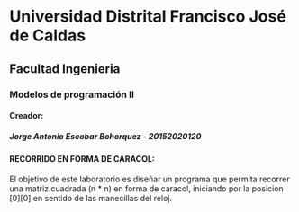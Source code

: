 # Universidad Distrital Francisco José de Caldas

## Facultad Ingenieria

### Modelos de programación II

#### Creador:

##### Jorge Antonio Escobar Bohorquez - 20152020120

#### RECORRIDO EN FORMA DE CARACOL:

El objetivo de este laboratorio es diseñar un programa que permita recorrer una matriz cuadrada (n * n) en forma de caracol, iniciando por la posicion [0][0] en sentido de las manecillas del reloj.
